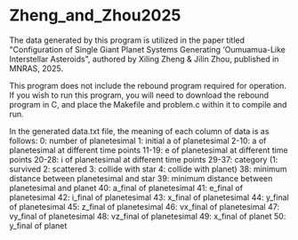 # Zheng_and_Zhou2025
The data generated by this program is utilized in the paper titled "Configuration of Single Giant Planet Systems Generating ‘Oumuamua-Like Interstellar Asteroids", authored by Xiling Zheng & Jilin Zhou, published in MNRAS, 2025.

This program does not include the rebound program required for operation. If you wish to run this program, you will need to download the rebound program in C, and place the Makefile and problem.c within it to compile and run.

In the generated data.txt file, the meaning of each column of data is as follows:
0: number of planetesimal
1: initial a of planetesimal
2-10: a of planetesimal at different time points
11-19: e of planetesimal at different time points
20-28: i of planetesimal at different time points
29-37: category (1: survived 2: scattered 3: collide with star 4: collide with planet)
38: minimum distance between planetesimal and star
39: minimum distance between planetesimal and planet
40: a_final of planetesimal
41: e_final of planetesimal
42: i_final of planetesimal
43: x_final of planetesimal
44: y_final of planetesimal
45: z_final of planetesimal
46: vx_final of planetesimal
47: vy_final of planetesimal
48: vz_final of planetesimal
49: x_final of planet
50: y_final of planet
